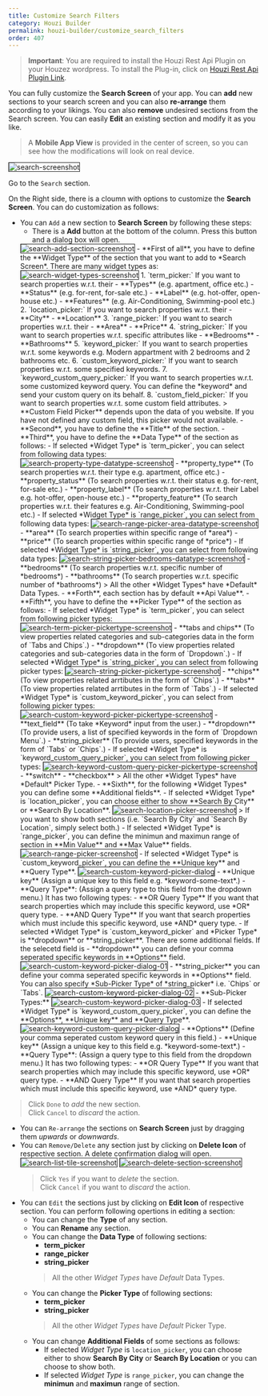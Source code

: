 ```yaml
---
title: Customize Search Filters
category: Houzi Builder
permalink: houzi-builder/customize_search_filters
order: 407
---
```


> **Important**: You are required to install the Houzi Rest Api Plugin on your Houzez wordpress. To install the Plug-in, click on [Houzi Rest Api Plugin Link](https://github.com/booleanbites/houzi-rest-api).

You can fully customize the **Search Screen** of your app. You can **add** new sections to your search screen and you can also **re-arrange** them according to your likings. You can also **remove** undesired sections from the Search screen. You can easily **Edit** an existing section and modify it as you like.

> A **Mobile App View** is provided in the center of screen, so you can see how the modifications will look on real device.  

<img src="../../images/search-screenshot.png" alt="search-screenshot" title="search-screenshot" border= "1px solid"/>

Go to the `Search` section.

On the Right side, there is a cloumn with options to customize the **Search Screen**. You can do customization as follows:
* You can `Add` a new section to **Search Screen** by following these steps:
  - There is a **Add** button at the bottom of the column. Press this button and a dialog box will open.  
  <img src="../../images/search-add-section-screenshot.png" alt="search-add-section-screenshot" title="search-add-section-screenshot" border= "1px solid"/>
  - **First of all**, you have to define the **Widget Type** of the section that you want to add to *Search Screen*. There are many widget types as:  
  <img src="../../images/search-widget-types-screenshot.png" alt="search-widget-types-screenshot" title="search-widget-types-screenshot" border= "1px solid"/>
      1. `term_picker:` If you want to search properties w.r.t. their
         - **Types** (e.g. apartment, office etc.)
         - **Status** (e.g. for-rent, for-sale etc.)
         - **Label** (e.g. hot-offer, open-house etc.)
         - **Features** (e.g. Air-Conditioning, Swimming-pool etc.)
      2. `location_picker:` If you want to search properties w.r.t. their
         - **City**
         - **Location**
      3. `range_picker:` If you want to search properties w.r.t. their
         - **Area**
         - **Price**
      4. `string_picker:` If you want to search properties w.r.t. specific attributes like
         - **Bedrooms**
         - **Bathrooms**
      5. `keyword_picker:` If you want to search properties w.r.t. some keywords e.g. Modern appartment with 2 bedrooms and 2 bathrooms etc.
      6. `custom_keyword_picker:` If you want to search properties w.r.t. some specified keywords.
      7. `keyword_custom_query_picker:` If you want to search properties w.r.t. some customized keyword query. You can define the *keyword* and send your custom query on its behalf.
      8. `custom_field_picker:` If you want to search properties w.r.t. some custom field attributes.
    > **Custom Field Picker** depends upon the data of you website. If you have not defined any custom field, this picker would not available.
  - **Second**, you have to define the **Title** of the section.
  - **Third**, you have to define the **Data Type** of the section as follows:
    - If selected *Widget Type* is `term_picker`, you can select from following data types:  
    <img src="../../images/search-property-type-datatype-screenshot.png" alt="search-property-type-datatype-screenshot" title="search-property-type-datatype-screenshot" border= "1px solid"/>
      - **property_type** (To search properties w.r.t. their type e.g. apartment, office etc.)
      - **property_status** (To search properties w.r.t. their status e.g. for-rent, for-sale etc.)
      - **property_label** (To search properties w.r.t. their Label e.g. hot-offer, open-house etc.)
      - **property_feature** (To search properties w.r.t. their features e.g. Air-Conditioning, Swimming-pool etc.)
    - If selected *Widget Type* is `range_picker`, you can select from following data types:  
    <img src="../../images/search-range-picker-area-datatype-screenshot.png" alt="search-range-picker-area-datatype-screenshot" title="search-range-picker-area-datatype-screenshot" border= "1px solid"/>
      - **area** (To search properties within specific range of *area*)
      - **price** (To search properties within specific range of *price*)
    - If selected *Widget Type* is `string_picker`, you can select from following data types:  
    <img src="../../images/search-string-picker-bedrooms-datatype-screenshot.png" alt="search-string-picker-bedrooms-datatype-screenshot" title="search-string-picker-bedrooms-datatype-screenshot" border= "1px solid"/>
      - **bedrooms** (To search properties w.r.t. specific number of *bedrooms*)
      - **bathrooms** (To search properties w.r.t. specific number of *bathrooms*)
        > All the other *Widget Types* have *Default* Data Types. 
  - **Forth**, each section has by default **Api Value**.
  - **Fifth**, you have to define the **Picker Type** of the section as follows:
    - If selected *Widget Type* is `term_picker`, you can select from following picker types:  
    <img src="../../images/search-term-picker-pickertype-screenshot.png" alt="search-term-picker-pickertype-screenshot" title="search-term-picker-pickertype-screenshot" border= "1px solid"/>
      - **tabs and chips** (To view properties related categories and sub-categories data in the form of `Tabs and Chips`.)
      - **dropdown** (To view properties related categories and sub-categories data in the form of `Dropdown`.)
    - If selected *Widget Type* is `string_picker`, you can select from following picker types:  
    <img src="../../images/search-string-picker-pickertype-screenshot.png" alt="search-string-picker-pickertype-screenshot" title="search-string-picker-pickertype-screenshot" border= "1px solid"/>
      - **chips** (To view properties related arrtibutes in the form of `Chips`.)
      - **tabs** (To view properties related arrtibutes in the form of `Tabs`.)
    - If selected *Widget Type* is `custom_keyword_picker`, you can select from following picker types:  
    <img src="../../images/search-custom-keyword-picker-pickertype-screenshot.png" alt="search-custom-keyword-picker-pickertype-screenshot" title="search-custom-keyword-picker-pickertype-screenshot" border= "1px solid"/>
      - **text_field** (To take *Keyword* input from the user.)
      - **dropdown** (To provide users, a list of specified keywords in the form of `Dropdown Menu`.)
      - **string_picker** (To provide users, specified keywords in the form of `Tabs` or `Chips`.)
    - If selected *Widget Type* is `keyword_custom_query_picker`, you can select from following picker types:  
    <img src="../../images/search-keyword-custom-query-picker-pickertype-screenshot.png" alt="search-keyword-custom-query-picker-pickertype-screenshot" title="search-keyword-custom-query-picker-pickertype-screenshot" border= "1px solid"/>
      - **switch**
      - **checkbox** 
      > All the other *Widget Types* have *Default* Picker Type. 
  - **Sixth**, for the following *Widget Types* you can define some **Additional fields**.
    - If selected *Widget Type* is `location_picker`, you can choose either to show **Search By City** or **Search By Location**.  
    <img src="../../images/search-location-picker-screenshot.png" alt="search-location-picker-screenshot" title="search-location-picker-screenshot" border= "1px solid"/>
        > If you want to show both sections (i.e. `Search By City` and `Search By Location`, simply select both.)
    - If selected *Widget Type* is `range_picker`, you can define the minimun and maximun range of section in **Min Value** and **Max Value** fields.  
    <img src="../../images/search-range-picker-screenshot.png" alt="search-range-picker-screenshot" title="search-range-picker-screenshot" border= "1px solid"/>
    - If selected *Widget Type* is `custom_keyword_picker`, you can define the **Unique key** and **Query Type**.  
    <img src="../../images/search-custom-keyword-picker-dialog.png" alt="search-custom-keyword-picker-dialog" title="search-custom-keyword-picker-dialog" border= "1px solid"/>
    - **Unique key** (Assign a unique key to this field e.g. *keyword-some-text*.)
    - **Query Type**: (Assign a query type to this field from the dropdown menu.) It has two following types:
      - **OR Query Type** If you want that search properties which may include this specific keyword, use *OR* query type.
      - **AND Query Type** If you want that search properties which must include this specific keyword, use *AND* query type.  
    - If selected *Widget Type* is `custom_keyword_picker` and *Picker Type* is **dropdown** or **string_picker**. There are some additional fields. If the selecetd field is
      - **dropdown** you can define your comma seperated specific keywords in **Options** field.
        <img src="../../images/search-custom-keyword-picker-dialog-01.png" alt="search-custom-keyword-picker-dialog-01" title="search-custom-keyword-picker-dialog-01" border= "1px solid"/>
      - **string_picker** you can define your comma seperated specific keywords in **Options** field. You can also specify *Sub-Picker Type* of *string_picker* i.e. `Chips` or `Tabs`.
        <img src="../../images/search-custom-keyword-picker-dialog-02.png" alt="search-custom-keyword-picker-dialog-02" title="search-custom-keyword-picker-dialog-02" border= "1px solid"/>
      - **Sub-Picker Types:**
        <img src="../../images/search-custom-keyword-picker-dialog-03.png" alt="search-custom-keyword-picker-dialog-03" title="search-custom-keyword-picker-dialog-03" border= "1px solid"/>
    - If selected *Widget Type* is `keyword_custom_query_picker`, you can define the **Options**, **Unique key** and **Query Type**.  
    <img src="../../images/search-keyword-custom-query-picker-dialog.png" alt="search-keyword-custom-query-picker-dialog" title="search-keyword-custom-query-picker-dialog" border= "1px solid"/>
    - **Options** (Define your comma seperated custom keyword query in this field.)
    - **Unique key** (Assign a unique key to this field e.g. *keyword-some-text*.)
    - **Query Type**: (Assign a query type to this field from the dropdown menu.) It has two following types:
      - **OR Query Type** If you want that search properties which may include this specific keyword, use *OR* query type.
      - **AND Query Type** If you want that search properties which must include this specific keyword, use *AND* query type.
    
> Click `Done` to *add* the new section.  
    Click `Cancel` to *discard* the action.
* You can `Re-arrange` the sections on **Search Screen** just by dragging them *upwards* or *downwards*.
* You can `Remove/Delete` any section just by clicking on **Delete Icon** of respective section. A delete confirmation dialog will open.  
  <img src="../../images/search-list-tile-screenshot.png" alt="search-list-tile-screenshot" title="search-list-tile-screenshot" border= "1px solid"/>
  <img src="../../images/search-delete-section-screenshot.png" alt="search-delete-section-screenshot" title="search-delete-section-screenshot" border= "1px solid"/>
    > Click `Yes` if you want to *delete* the section.  
    Click `Cancel` if you want to *discard* the action.
* You can `Edit` the sections just by clicking on **Edit Icon** of respective section. You can perform following opertions in editing a section:
  - You can change the **Type** of any section.
  - You can **Rename** any section.
  - You can change the **Data Type** of following sections:
    - **term_picker**
    - **range_picker**
    - **string_picker** 
    > All the other *Widget Types* have *Default* Data Types. 
  -  You can change the **Picker Type** of following sections:
     - **term_picker**
     - **string_picker**
     > All the other *Widget Types* have *Default* Picker Type.  
  -  You can change **Additional Fields** of some sections as follows:
     - If selected *Widget Type* is `location_picker`, you can choose either to show **Search By City** or **Search By Location** or you can choose to show both.
     - If selected *Widget Type* is `range_picker`, you can change the **minimun** and **maximun** range of section.